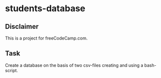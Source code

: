 # students-database
## Disclaimer
This is a project for freeCodeCamp.com.

## Task
Create a database on the basis of two csv-files creating and using a bash-script.
